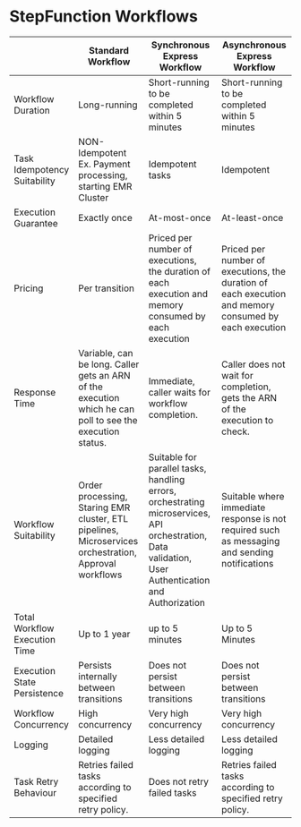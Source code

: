 # StepFunction Workflows

|                               | Standard Workflow                                                                                         | Synchronous Express Workflow                                                                                                                         | Asynchronous Express Workflow                                                                         |
|-------------------------------|-----------------------------------------------------------------------------------------------------------|------------------------------------------------------------------------------------------------------------------------------------------------------|-------------------------------------------------------------------------------------------------------|
| Workflow Duration             | Long-running                                                                                              | Short-running to be completed within 5 minutes                                                                                                       | Short-running to be completed within 5 minutes                                                        |
| Task Idempotency Suitability  | NON-Idempotent<br/>Ex. Payment processing, starting EMR Cluster                                           | Idempotent tasks                                                                                                                                     | Idempotent                                                                                            |
| Execution Guarantee           | Exactly once                                                                                              | At-most-once                                                                                                                                         | At-least-once                                                                                         |
| Pricing                       | Per transition                                                                                            | Priced per number of executions, the duration of each execution and memory consumed by each execution                                                | Priced per number of executions, the duration of each execution and memory consumed by each execution |
| Response Time                 | Variable, can be long. Caller gets an ARN of the execution which he can poll to see the execution status. | Immediate, caller waits for workflow completion.                                                                                                     | Caller does not wait for completion, gets the ARN of the execution to check.                          |
| Workflow Suitability          | Order processing, Staring EMR cluster, ETL pipelines, Microservices orchestration, Approval workflows     | Suitable for parallel tasks, handling errors, orchestrating microservices, API orchestration, Data validation, User Authentication and Authorization | Suitable where immediate response is not required such as messaging and sending notifications         |
| Total Workflow Execution Time | Up to 1 year                                                                                              | up to 5 minutes                                                                                                                                      | Up to 5 Minutes                                                                                       |
| Execution State Persistence   | Persists internally between transitions                                                                   | Does not persist between transitions                                                                                                                 | Does not persist between transitions                                                                  |
| Workflow Concurrency          | High concurrency                                                                                          | Very high concurrency                                                                                                                                | Very high concurrency                                                                                 |
| Logging                       | Detailed logging                                                                                          | Less detailed logging                                                                                                                                | Less detailed logging                                                                                 |
| Task Retry Behaviour          | Retries failed tasks according to specified retry policy.                                                 | Does not retry failed tasks                                                                                                                          | Retries failed tasks according to specified retry policy.                                             |
